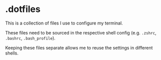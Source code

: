 # .dotfiles

This is a collection of files I use to configure my terminal.

These files need to be sourced in the respective shell config (e.g. `.zshrc`, `.bashrc`, `.bash_profile`).

Keeping these files separate allows me to reuse the settings in different shells.